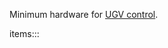 Minimum hardware for [UGV control](https://github.com/kamangir/bluer-ugv/tree/main/bluer_ugv/docs/bluer_swallow).

items:::
